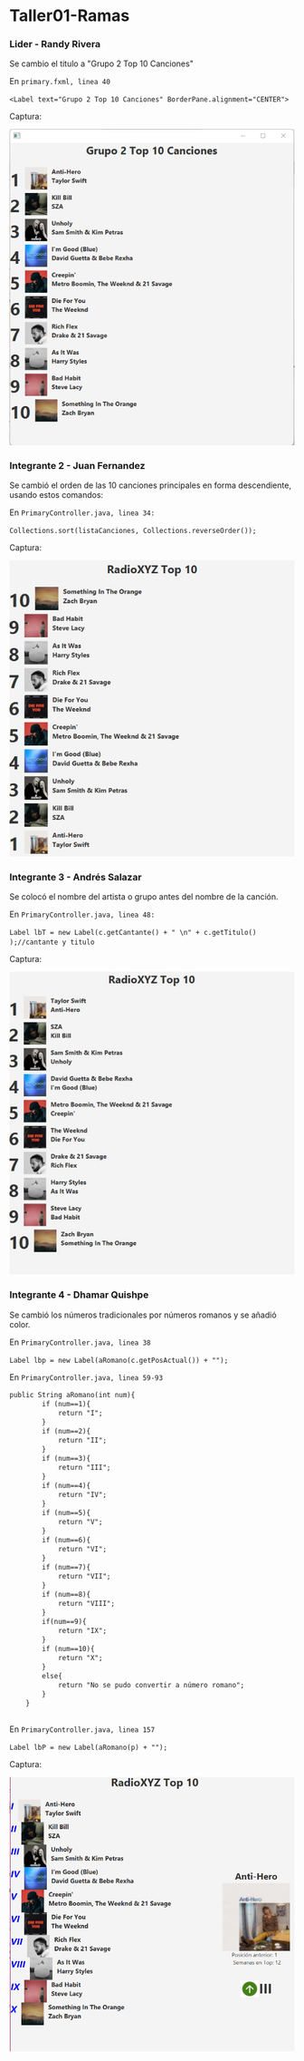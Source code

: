 # Taller01-Ramas

### Lider - Randy Rivera

Se cambio el titulo a "Grupo 2 Top 10 Canciones"

En `primary.fxml, linea 40`

`<Label text="Grupo 2 Top 10 Canciones" BorderPane.alignment="CENTER">`

Captura: 

![Captura titulo](blob/Lider.png)


### Integrante 2 - Juan Fernandez
Se cambió el orden de las 10 canciones principales en forma descendiente, usando estos comandos:

En `PrimaryController.java, linea 34:`

`Collections.sort(listaCanciones, Collections.reverseOrder());`

Captura:

![Pantalla con modificaciones hechas](blob/Estudiante2.jpg)


### Integrante 3 - Andrés Salazar
Se colocó el nombre del artista o grupo antes del nombre de la canción.

En `PrimaryController.java, linea 48:`

`Label lbT = new Label(c.getCantante() + " \n" + c.getTitulo() );//cantante y titulo`

Captura:

![Captura estudiante 3](blob/Estudiante3.jpg)


### Integrante 4 - Dhamar Quishpe 

Se cambió los números tradicionales por números romanos y se añadió color.

En `PrimaryController.java, linea 38`

`Label lbp = new Label(aRomano(c.getPosActual()) + "");`

En `PrimaryController.java, linea 59-93`

```
public String aRomano(int num){
        if (num==1){
            return "I";
        }
        if (num==2){
            return "II";
        }
        if (num==3){
            return "III";
        }
        if (num==4){
            return "IV";
        }
        if (num==5){
            return "V";
        }
        if (num==6){
            return "VI";
        }
        if (num==7){
            return "VII";
        }
        if (num==8){
            return "VIII";
        }
        if(num==9){
            return "IX";
        }
        if (num==10){
            return "X";
        }
        else{
            return "No se pudo convertir a número romano";
        }
    }
    
```

En `PrimaryController.java, linea 157`

`Label lbP = new Label(aRomano(p) + "");`


Captura:

![Captura estudiante 4](blob/Estudiante4.png) 
